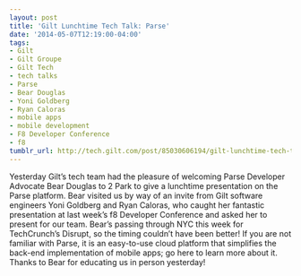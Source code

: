 ```yaml
---
layout: post
title: 'Gilt Lunchtime Tech Talk: Parse'
date: '2014-05-07T12:19:00-04:00'
tags:
- Gilt
- Gilt Groupe
- Gilt Tech
- tech talks
- Parse
- Bear Douglas
- Yoni Goldberg
- Ryan Caloras
- mobile apps
- mobile development
- F8 Developer Conference
- f8
tumblr_url: http://tech.gilt.com/post/85030606194/gilt-lunchtime-tech-talk-parse
---
```



Yesterday Gilt’s tech team had the pleasure of welcoming Parse Developer Advocate Bear Douglas to 2 Park to give a lunchtime presentation on the Parse platform. Bear visited us by way of an invite from Gilt software engineers Yoni Goldberg and Ryan Caloras, who caught her fantastic presentation at last week’s f8 Developer Conference and asked her to present for our team. Bear’s passing through NYC this week for TechCrunch’s Disrupt, so the timing couldn’t have been better!
If you are not familiar with Parse, it is an easy-to-use cloud platform that simplifies the back-end implementation of mobile apps; go here to learn more about it. Thanks to Bear for educating us in person yesterday!
